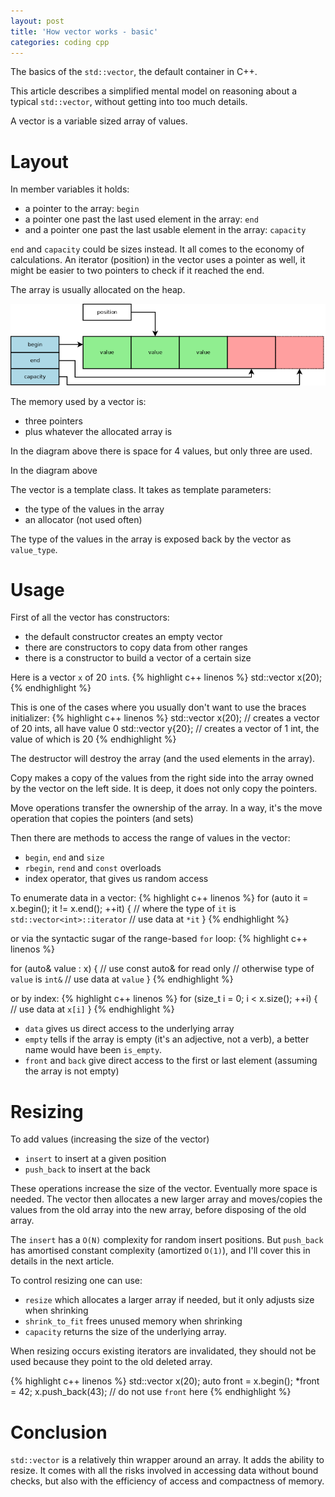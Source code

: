 ```yaml
---
layout: post
title: 'How vector works - basic'
categories: coding cpp
---
```


The basics of the `std::vector`, the default container in C++.


This article describes a simplified mental model on reasoning about a typical
`std::vector`, without getting into too much details.

A vector is a variable sized array of values.


# Layout

In member variables it holds:
- a pointer to the array: `begin`
- a pointer one past the last used element in the array: `end`
- and a pointer one past the last usable element in the array: `capacity`

`end` and `capacity` could be sizes instead. It all comes to the economy of
calculations. An iterator (position) in the vector uses a pointer as well, it
might be easier to two pointers to check if it reached the end.

The array is usually allocated on the heap.

![Vector](/assets/2020-04-20-how-vector-works-basic/01-vector.png)

The memory used by a vector is:
- three pointers
- plus whatever the allocated array is

In the diagram above there is space for 4 values, but only three are used.

In the diagram above

The vector is a template class. It takes as template parameters:
- the type of the values in the array
- an allocator (not used often)

The type of the values in the array is exposed back by the vector as
`value_type`.

# Usage

First of all the vector has constructors:
- the default constructor creates an empty vector
- there are constructors to copy data from other ranges
- there is a constructor to build a vector of a certain size

Here is a vector `x` of 20 `int`s.
{% highlight c++ linenos %}
std::vector<int> x(20);
{% endhighlight %}

This is one of the cases where you usually don't want to use the braces
initializer:
{% highlight c++ linenos %}
std::vector<int> x(20); // creates a vector of 20 ints, all have value 0
std::vector<int> y{20}; // creates a vector of 1 int, the value of which is 20
{% endhighlight %}

The destructor will destroy the array (and the used elements in the array).

Copy makes a copy of the values from the right side into the array owned by the
vector on the left side. It is deep, it does not only copy the pointers.

Move operations transfer the ownership of the array. In a way, it's the move
operation that copies the pointers (and sets)

Then there are methods to access the range of values in the vector:
- `begin`, `end` and `size`
- `rbegin`, `rend` and `const` overloads
- index operator, that gives us random access

To enumerate data in a vector:
{% highlight c++ linenos %}
for (auto it = x.begin(); it != x.end(); ++it) {
  // where the type of `it` is `std::vector<int>::iterator`
  // use data at `*it`
}
{% endhighlight %}

or via the syntactic sugar of the range-based `for` loop:
{% highlight c++ linenos %}

for (auto& value : x) {
  // use const auto& for read only
  // otherwise type of `value` is `int&`
  // use data at `value`
}
{% endhighlight %}

or by index:
{% highlight c++ linenos %}
for (size_t i = 0; i < x.size(); ++i) {
  // use data at `x[i]`
}
{% endhighlight %}

- `data` gives us direct access to the underlying array
- `empty` tells if the array is empty (it's an adjective, not a verb), a better
  name would have been `is_empty`.
- `front` and `back` give direct access to the first or last element (assuming
  the array is not empty)


# Resizing

To add values (increasing the size of the vector)
- `insert` to insert at a given position
- `push_back` to insert at the back

These operations increase the size of the vector. Eventually more space is
needed. The vector then allocates a new larger array and moves/copies the
values from the old array into the new array, before disposing of the old
array.

The `insert` has a `O(N)` complexity for random insert positions. But
`push_back` has amortised constant complexity (amortized `O(1)`), and I'll
cover this in details in the next article.

To control resizing one can use:
- `resize` which allocates a larger array if needed, but it only adjusts size
  when shrinking
- `shrink_to_fit` frees unused memory when shrinking
- `capacity` returns the size of the underlying array.

When resizing occurs existing iterators are invalidated, they should not be
used because they point to the old deleted array.

{% highlight c++ linenos %}
std::vector<int> x(20);
auto front = x.begin();
*front = 42;
x.push_back(43);
// do not use `front` here
{% endhighlight %}


# Conclusion

`std::vector` is a relatively thin wrapper around an array. It adds the ability
to resize. It comes with all the risks involved in accessing data without bound
checks, but also with the efficiency of access and compactness of memory.

